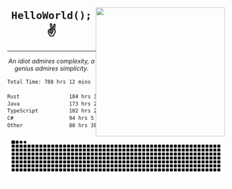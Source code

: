 <div text-align="center">
    <img src="https://i.imgur.com/h1q15Kt.gife" align="right" width="299" height="299">
    <h1 align="center"><code>HelloWorld();</code> ✌️</h1>
    <hr>
    <p align="center"><i>An idiot admires complexity, a genius admires simplicity.</i></p>
</div>

<!--START_SECTION:waka-->

```txt
Total Time: 788 hrs 12 mins

Rust                184 hrs 38 mins █████▒░░░░░░░░░░░░░░░░░░░   21.25 %
Java                173 hrs 22 mins █████░░░░░░░░░░░░░░░░░░░░   19.95 %
TypeScript          102 hrs 20 mins ███░░░░░░░░░░░░░░░░░░░░░░   11.78 %
C#                  94 hrs 5 mins   ██▓░░░░░░░░░░░░░░░░░░░░░░   10.83 %
Other               80 hrs 38 mins  ██▒░░░░░░░░░░░░░░░░░░░░░░   09.28 %
```

<!--END_SECTION:waka-->

<picture>
  <source media="(prefers-color-scheme: dark)" srcset="https://raw.githubusercontent.com/Somfic/Somfic/main/github-contribution-grid-snake-dark.svg">
  <source media="(prefers-color-scheme: light)" srcset="https://raw.githubusercontent.com/Somfic/Somfic/main/github-contribution-grid-snake.svg">
  <img alt="github contribution grid snake animation" src="https://raw.githubusercontent.com/Somfic/Somfic/main/github-contribution-grid-snake.svg">
</picture>
